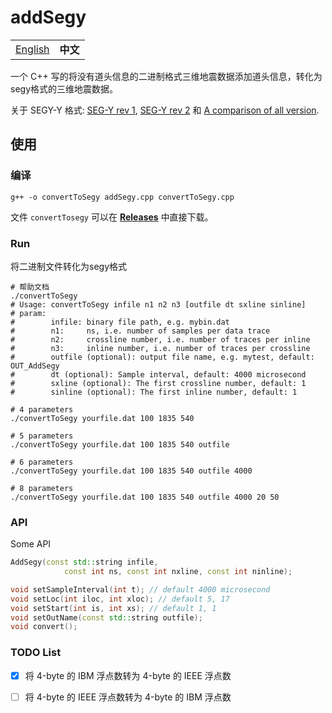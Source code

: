 # addSegy

<table>
  <tr>
    <td><a href="./README.md">English</a></td>
    <td><b>中文</b></td>
  </tr>
</table>

一个 C++ 写的将没有道头信息的二进制格式三维地震数据添加道头信息，转化为segy格式的三维地震数据。

关于 SEGY-Y 格式: [SEG-Y rev 1](https://seg.org/Portals/0/SEG/News%20and%20Resources/Technical%20Standards/seg_y_rev1.pdf), [SEG-Y rev 2](https://seg.org/Portals/0/SEG/News%20and%20Resources/Technical%20Standards/seg_y_rev2_0-mar2017.pdf) 和 [A comparison of all version](https://wiki.seg.org/images/4/42/SEG-Y_bytestream_all_revisions.pdf).

## 使用

### 编译

```shell
g++ -o convertToSegy addSegy.cpp convertToSegy.cpp
```

文件 `convertTosegy` 可以在 [**Releases**](https://github.com/JintaoLee-Roger/segyConvert/releases) 中直接下载。

### Run

将二进制文件转化为segy格式
```shell
# 帮助文档
./convertToSegy
# Usage: convertToSegy infile n1 n2 n3 [outfile dt sxline sinline]
# param:
#        infile: binary file path, e.g. mybin.dat
#        n1:     ns, i.e. number of samples per data trace
#        n2:     crossline number, i.e. number of traces per inline
#        n3:     inline number, i.e. number of traces per crossline
#        outfile (optional): output file name, e.g. mytest, default: OUT_AddSegy
#        dt (optional): Sample interval, default: 4000 microsecond
#        sxline (optional): The first crossline number, default: 1
#        sinline (optional): The first inline number, default: 1

# 4 parameters
./convertToSegy yourfile.dat 100 1835 540

# 5 parameters
./convertToSegy yourfile.dat 100 1835 540 outfile

# 6 parameters
./convertToSegy yourfile.dat 100 1835 540 outfile 4000

# 8 parameters
./convertToSegy yourfile.dat 100 1835 540 outfile 4000 20 50
```

### API
Some API
```c++
AddSegy(const std::string infile, 
            const int ns, const int nxline, const int ninline);

void setSampleInterval(int t); // default 4000 microsecond
void setLoc(int iloc, int xloc); // default 5, 17
void setStart(int is, int xs); // default 1, 1
void setOutName(const std::string outfile);
void convert();
```

### TODO List

- [x] 将 4-byte 的 IBM 浮点数转为 4-byte 的 IEEE 浮点数
- [ ] 将 4-byte 的 IEEE 浮点数转为 4-byte 的 IBM 浮点数

